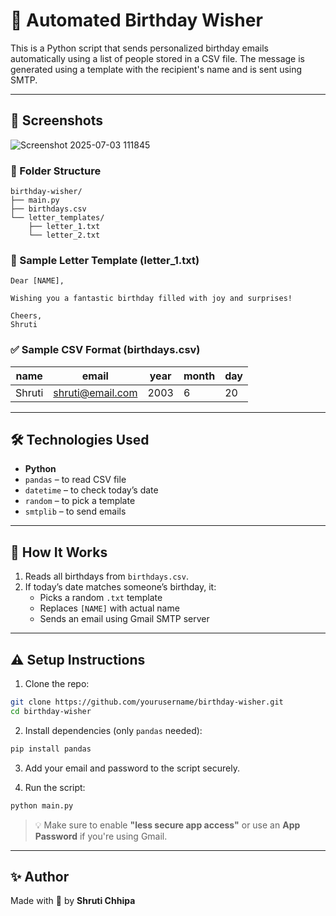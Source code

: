 # 🎂 Automated Birthday Wisher

This is a Python script that sends personalized birthday emails automatically using a list of people stored in a CSV file. The message is generated using a template with the recipient's name and is sent using SMTP.

---

## 📸 Screenshots
![Screenshot 2025-07-03 111845](https://github.com/user-attachments/assets/344758b9-ed88-40b9-bbcc-06f6e83ec9d3)

### 📁 Folder Structure
```
birthday-wisher/
├── main.py
├── birthdays.csv
└── letter_templates/
    ├── letter_1.txt
    └── letter_2.txt
```

### 📨 Sample Letter Template (letter_1.txt)
```
Dear [NAME],

Wishing you a fantastic birthday filled with joy and surprises!

Cheers,
Shruti
```

### ✅ Sample CSV Format (birthdays.csv)
| name   | email              | year | month | day |
|--------|--------------------|------|-------|-----|
| Shruti | shruti@email.com   | 2003 | 6     | 20  |

---

## 🛠 Technologies Used

- **Python**
- `pandas` – to read CSV file
- `datetime` – to check today’s date
- `random` – to pick a template
- `smtplib` – to send emails

---

## 🚀 How It Works

1. Reads all birthdays from `birthdays.csv`.
2. If today’s date matches someone’s birthday, it:
   - Picks a random `.txt` template
   - Replaces `[NAME]` with actual name
   - Sends an email using Gmail SMTP server

---

## ⚠️ Setup Instructions

1. Clone the repo:  
```bash
git clone https://github.com/yourusername/birthday-wisher.git
cd birthday-wisher
```

2. Install dependencies (only `pandas` needed):  
```bash
pip install pandas
```

3. Add your email and password to the script securely.

4. Run the script:  
```bash
python main.py
```

> 💡 Make sure to enable **"less secure app access"** or use an **App Password** if you're using Gmail.

---

## ✨ Author

Made with 💖 by **Shruti Chhipa**
